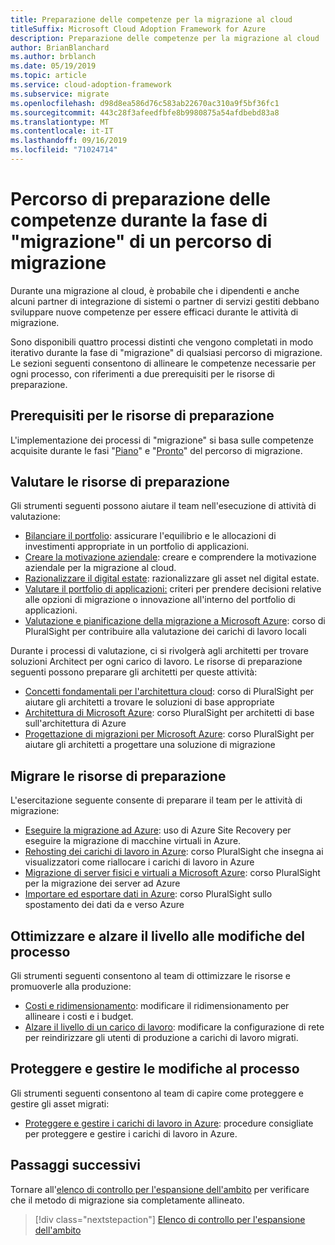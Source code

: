 ```yaml
---
title: Preparazione delle competenze per la migrazione al cloud
titleSuffix: Microsoft Cloud Adoption Framework for Azure
description: Preparazione delle competenze per la migrazione al cloud
author: BrianBlanchard
ms.author: brblanch
ms.date: 05/19/2019
ms.topic: article
ms.service: cloud-adoption-framework
ms.subservice: migrate
ms.openlocfilehash: d98d8ea586d76c583ab22670ac310a9f5bf36fc1
ms.sourcegitcommit: 443c28f3afeedfbfe8b9980875a54afdbebd83a8
ms.translationtype: MT
ms.contentlocale: it-IT
ms.lasthandoff: 09/16/2019
ms.locfileid: "71024714"
---
```

# <a name="skills-readiness-path-during-the-migrate-phase-of-a-migration-journey"></a>Percorso di preparazione delle competenze durante la fase di "migrazione" di un percorso di migrazione

Durante una migrazione al cloud, è probabile che i dipendenti e anche alcuni partner di integrazione di sistemi o partner di servizi gestiti debbano sviluppare nuove competenze per essere efficaci durante le attività di migrazione.

Sono disponibili quattro processi distinti che vengono completati in modo iterativo durante la fase di "migrazione" di qualsiasi percorso di migrazione. Le sezioni seguenti consentono di allineare le competenze necessarie per ogni processo, con riferimenti a due prerequisiti per le risorse di preparazione.

## <a name="prerequisites-skilling-resources"></a>Prerequisiti per le risorse di preparazione

L'implementazione dei processi di "migrazione" si basa sulle competenze acquisite durante le fasi "[Piano](../../strategy/suggested-skills.md)" e "[Pronto](../../organize/suggested-skills.md)" del percorso di migrazione.

## <a name="assess-skilling-resources"></a>Valutare le risorse di preparazione

Gli strumenti seguenti possono aiutare il team nell'esecuzione di attività di valutazione:

- [Bilanciare il portfolio](./balance-the-portfolio.md): assicurare l'equilibrio e le allocazioni di investimenti appropriate in un portfolio di applicazioni.
- [Creare la motivazione aziendale](../../strategy/cloud-migration-business-case.md): creare e comprendere la motivazione aziendale per la migrazione al cloud.
- [Razionalizzare il digital estate](../../digital-estate/rationalize.md): razionalizzare gli asset nel digital estate.
- [Valutare il portfolio di applicazioni:](https://docs.microsoft.com/learn/modules/app-and-infra-migration-and-modernization) criteri per prendere decisioni relative alle opzioni di migrazione o innovazione all'interno del portfolio di applicazioni.
- [Valutazione e pianificazione della migrazione a Microsoft Azure](https://www.pluralsight.com/courses/microsoft-azure-migration-assessing-planning): corso di PluralSight per contribuire alla valutazione dei carichi di lavoro locali

Durante i processi di valutazione, ci si rivolgerà agli architetti per trovare soluzioni Architect per ogni carico di lavoro. Le risorse di preparazione seguenti possono preparare gli architetti per queste attività:

- [Concetti fondamentali per l'architettura cloud](https://app.pluralsight.com/library/courses/cloud-architecture-foundations): corso di PluralSight per aiutare gli architetti a trovare le soluzioni di base appropriate
- [Architettura di Microsoft Azure](https://app.pluralsight.com/library/courses/cloud-architecture-foundations): corso PluralSight per architetti di base sull'architettura di Azure
- [Progettazione di migrazioni per Microsoft Azure](https://app.pluralsight.com/library/courses/cloud-architecture-foundations): corso PluralSight per aiutare gli architetti a progettare una soluzione di migrazione

## <a name="migrate-skilling-resources"></a>Migrare le risorse di preparazione

L'esercitazione seguente consente di preparare il team per le attività di migrazione:

- [Eseguire la migrazione ad Azure](https://docs.microsoft.com/azure/site-recovery/migrate-tutorial-on-premises-azure): uso di Azure Site Recovery per eseguire la migrazione di macchine virtuali in Azure.
- [Rehosting dei carichi di lavoro in Azure](https://aka.ms/rehostcourse): corso PluralSight che insegna ai visualizzatori come riallocare i carichi di lavoro in Azure
- [Migrazione di server fisici e virtuali a Microsoft Azure](https://app.pluralsight.com/library/courses/microsoft-azure-migrating-physical-virtual-servers/table-of-contents): corso PluralSight per la migrazione dei server ad Azure
- [Importare ed esportare dati in Azure](https://app.pluralsight.com/library/courses/microsoft-azure-import-export-data/table-of-contents): corso PluralSight sullo spostamento dei dati da e verso Azure

## <a name="optimize-and-promote-process-changes"></a>Ottimizzare e alzare il livello alle modifiche del processo

Gli strumenti seguenti consentono al team di ottimizzare le risorse e promuoverle alla produzione:

- [Costi e ridimensionamento](../azure-best-practices/migrate-best-practices-costs.md): modificare il ridimensionamento per allineare i costi e i budget.
- [Alzare il livello di un carico di lavoro](../azure-best-practices/migrate-best-practices-networking.md): modificare la configurazione di rete per reindirizzare gli utenti di produzione a carichi di lavoro migrati.

## <a name="secure-and-manage-process-changes"></a>Proteggere e gestire le modifiche al processo

Gli strumenti seguenti consentono al team di capire come proteggere e gestire gli asset migrati:

- [Proteggere e gestire i carichi di lavoro in Azure](../azure-best-practices/migrate-best-practices-security-management.md): procedure consigliate per proteggere e gestire i carichi di lavoro in Azure.

## <a name="next-steps"></a>Passaggi successivi

Tornare all'[elenco di controllo per l'espansione dell'ambito](./index.md) per verificare che il metodo di migrazione sia completamente allineato.

> [!div class="nextstepaction"]
> [Elenco di controllo per l'espansione dell'ambito](./index.md)
